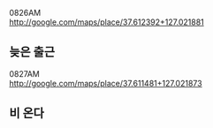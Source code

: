 0826AM  
http://google.com/maps/place/37.612392+127.021881  
  
늦은 출근
----------
  
0827AM  
http://google.com/maps/place/37.611481+127.021873  
  
비 온다
----------
  